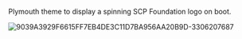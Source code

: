 Plymouth theme to display a spinning SCP Foundation logo on boot.

![9039A3929F6615FF7EB4DE3C11D7BA956AA20B9D-3306207687](https://github.com/PurpleAce88/plymouth-scp_logo/assets/96267911/0e43a41c-15b0-48b7-8b74-f0df5c0b6ce2)
